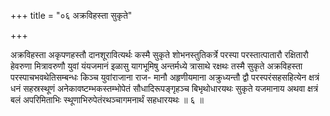 +++
title = "०६ अक्रविहस्ता सुकृते"

+++

अक्रविहस्ता अकृपणहस्तौ दानशूरावित्यर्थः कस्मै सुकृते शोभनस्तुतिकर्त्रे परस्पा परस्तात्पातारौ रक्षितारौ हेवरुणा मित्रावरुणौ युवां यंयजमानं इळासु यागभूमिषु अन्तर्मध्ये त्रासाथे रक्षथः तस्मै सुकृते अक्रविहस्ता परस्पाचभवथेतिसम्बन्धः किञ्च युवांराजाना राज- मानौ अहृणीयमाना अक्रुध्यन्तौ द्वौ परस्परंसहसहित्येन क्षत्रं धनं सहस्रस्थूणं अनेकावष्टम्भकस्तम्भोपेतं सौधादिरूपङ्गृहञ्च बिभृथोधारयथः सुकृते यजमानाय अथवा क्षत्रं बलं अपरिमिताभिः स्थूणाभिरुपेतंरथञ्चागमनार्थं सहधारयथः ॥ ६ ॥